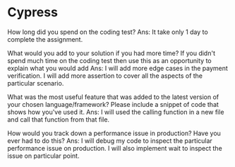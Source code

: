 # Cypress
How long did you spend on the coding test?
Ans: It take only 1 day to complete the assignment.

What would you add to your solution if you had more time? If you didn't spend much time on the coding test then use this as an opportunity to explain what you would add
Ans: I will add more edge cases in the payment verification. I will add more assertion to cover all the aspects of the particular scenario.

What was the most useful feature that was added to the latest version of your chosen language/framework? Please include a snippet of code that shows how you've used it.
Ans: I will used the calling function in a new file and call that function from that file.

How would you track down a performance issue in production? Have you ever had to do this?
Ans: I will debug my code to inspect the particular performance issue on production. I will also implement wait to inspect the issue on particular point.
